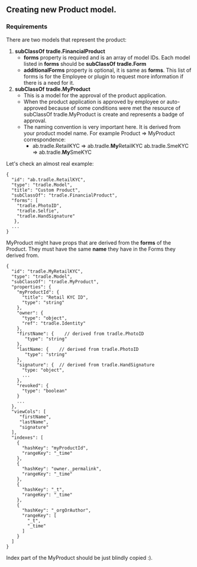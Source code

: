 ## Creating new Product model.

### Requirements

There are two models that represent the product:

1. **subClassOf**  **tradle.FinancialProduct**
   - **forms** property is required and is an array of model IDs. Each model listed in **forms** should be **subClassOf** **tradle.Form**
   - **additionalForms** property is optional, it is same as **forms**. This list of forms is for the Employee or plugin to request more information if there is a need for it.
2. **subClassOf** **tradle.MyProduct** 
   - This is a model for the approval of the product application. 
   - When the product application is approved by employee or auto-approved because of some conditions were met the resource of subClassOf tradle.MyProduct is create and represents a badge of approval.
   - The naming convention is very important here. It is derived from your product model name. 
For example Product => MyProduct correspondence:
       - ab.tradle.RetailKYC => ab.tradle.**My**RetailKYC
ab.tradle.SmeKYC => ab.tradle.**My**SmeKYC

Let's check an almost real example:
```
{
  "id": "ab.tradle.RetailKYC",
  "type": "tradle.Model",
  "title": "Custom Product",
  "subClassOf": "tradle.FinancialProduct",
  "forms": [
    "tradle.PhotoID",
    "tradle.Selfie",
    "tradle.HandSignature"
   },
  ...
}
```
MyProduct might have props that are derived from the **forms** of the Product. 
They must have the same **name** they have in the Forms they derived from.

```
{
  "id": "tradle.MyRetailKYC",
  "type": "tradle.Model",
  "subClassOf": "tradle.MyProduct",
  "properties": {
    "myProductId": {
      "title": "Retail KYC ID",
      "type": "string"
    },
    "owner": {
      "type": "object",
      "ref": "tradle.Identity"
    },
    "firstName": {    // derived from tradle.PhotoID
       "type": "string"
    }, 
    "lastName: {    // derived from tradle.PhotoID
       "type": "string"
    },
    "signature": {  // derived from tradle.HandSignature
      "type: "object",
      ...
    },
    "revoked": {
      "type": "boolean"
    }
    ...
  },
  "viewCols": [
     "firstName",
     "lastName",
     "signature"
  ],
  "indexes": [
    {
      "hashKey": "myProductId",
      "rangeKey": "_time"
    },
    {
      "hashKey": "owner._permalink",
      "rangeKey": "_time"
    },
    {
      "hashKey": "_t",
      "rangeKey": "_time"
    },
    {
      "hashKey": "_orgOrAuthor",
      "rangeKey": [
        "_t",
        "_time"
      ]
    }
  ]
}
```
Index part of the MyProduct should be just blindly copied :).


